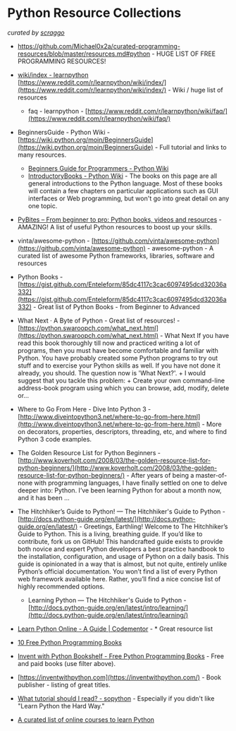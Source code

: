# Python Resource Collections

*curated by [scraggo](https://github.com/scraggo)*

* <https://github.com/Michael0x2a/curated-programming-resources/blob/master/resources.md#python> - HUGE LIST OF FREE PROGRAMMING RESOURCES!  

* [wiki/index - learnpython](https://www.reddit.com/r/learnpython/wiki/index) [https://www.reddit.com/r/learnpython/wiki/index/](https://www.reddit.com/r/learnpython/wiki/index/) - Wiki / huge list of resources
  * faq - learnpython - [https://www.reddit.com/r/learnpython/wiki/faq/](https://www.reddit.com/r/learnpython/wiki/faq/)

* BeginnersGuide - Python Wiki - [https://wiki.python.org/moin/BeginnersGuide](https://wiki.python.org/moin/BeginnersGuide) - Full tutorial and links to many resources.  
  * [Beginners Guide for Programmers - Python Wiki](https://wiki.python.org/moin/BeginnersGuide/Programmers)
  * [IntroductoryBooks - Python Wiki](https://wiki.python.org/moin/IntroductoryBooks) - The books on this page are all general introductions to the Python language. Most of these books will contain a few chapters on particular applications such as GUI interfaces or Web programming, but won't go into great detail on any one topic.

* [PyBites – From beginner to pro: Python books, videos and resources](http://pybit.es/python-resources.html) - AMAZING! A list of useful Python resources to boost up your skills.

* vinta/awesome-python - [https://github.com/vinta/awesome-python](https://github.com/vinta/awesome-python) - awesome-python - A curated list of awesome Python frameworks, libraries, software and resources

* Python Books - [https://gist.github.com/Enteleform/85dc4117c3cac6097495dcd32036a332](https://gist.github.com/Enteleform/85dc4117c3cac6097495dcd32036a332) - Great list of Python Books - from Beginner to Advanced

* What Next · A Byte of Python - Great list of resources! - [https://python.swaroopch.com/what_next.html](https://python.swaroopch.com/what_next.html) - What Next If you have read this book thoroughly till now and practiced writing a lot of programs, then you must have become comfortable and familiar with Python. You have probably created some Python programs to try out stuff and to exercise your Python skills as well. If you have not done it already, you should. The question now is 'What Next?'. + I would suggest that you tackle this problem: + Create your own command-line address-book program using which you can browse, add, modify, delete or...

* Where to Go From Here - Dive Into Python 3 - [http://www.diveintopython3.net/where-to-go-from-here.html](http://www.diveintopython3.net/where-to-go-from-here.html) - More on decorators, properties, descriptors, threading, etc, and where to find Python 3 code examples.

* The Golden Resource List for Python Beginners - [http://www.koverholt.com/2008/03/the-golden-resource-list-for-python-beginners/](http://www.koverholt.com/2008/03/the-golden-resource-list-for-python-beginners/) - After years of being a master-of-none with programming languages, I have finally settled on one to delve deeper into: Python. I’ve been learning Python for about a month now, and it has been …

* The Hitchhiker’s Guide to Python! — The Hitchhiker's Guide to Python - [http://docs.python-guide.org/en/latest/](http://docs.python-guide.org/en/latest/) - Greetings, Earthling! Welcome to The Hitchhiker’s Guide to Python. This is a living, breathing guide. If you’d like to contribute, fork us on GitHub! This handcrafted guide exists to provide both novice and expert Python developers a best practice handbook to the installation, configuration, and usage of Python on a daily basis. This guide is opinionated in a way that is almost, but not quite, entirely unlike Python’s official documentation. You won’t find a list of every Python web framework available here. Rather, you’ll find a nice concise list of highly recommended options.

  * Learning Python — The Hitchhiker's Guide to Python - [http://docs.python-guide.org/en/latest/intro/learning/](http://docs.python-guide.org/en/latest/intro/learning/)

* [Learn Python Online - A Guide | Codementor](https://www.codementor.io/learn-python-online) - * Great resource list

* [10 Free Python Programming Books](http://www.coderholic.com/free-python-programming-books/)

* [Invent with Python Bookshelf - Free Python Programming Books](http://inventwithpython.com/bookshelf/) - Free and paid books (use filter above).

* [https://inventwithpython.com](https://inventwithpython.com/) - Book publisher - listing of great titles.

* [What tutorial should I read? - sopython](http://sopython.com/wiki/What_tutorial_should_I_read%3F) - Especially if you didn't like "Learn Python the Hard Way."

* [A curated list of online courses to learn Python](https://www.reddit.com/r/learnpython/comments/69590b/a_curated_list_of_online_courses_to_learn_python/)
